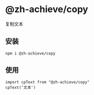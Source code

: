 # @zh-achieve/copy
复制文本

## 安装
```
npm i @zh-achieve/copy
```

## 使用

```
import cpText from "@zh-achieve/copy"
cpText(‘文本')

```
